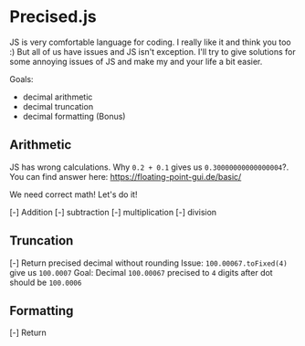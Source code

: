 Precised.js
======

JS is very comfortable language for coding. I really like it and think you too :)
But all of us have issues and JS isn\'t exception.
I\'ll try to give solutions for some annoying issues of JS and make my and your life a bit easier.

Goals:
- decimal arithmetic
- decimal truncation
- decimal formatting (Bonus)

Arithmetic
---
JS has wrong calculations. Why `0.2 + 0.1` gives us `0.30000000000000004`?.
You can find answer here: https://floating-point-gui.de/basic/

We need correct math!
Let\'s do it!

[-] Addition
[-] subtraction
[-] multiplication
[-] division

Truncation
---

[-] Return precised decimal without rounding
    Issue:
        `100.00067.toFixed(4)` give us `100.0007`
    Goal:
        Decimal `100.00067` precised to `4` digits after dot should be `100.0006`

Formatting
---

[-] Return
